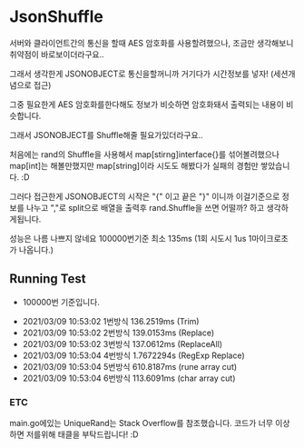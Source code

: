 # JsonShuffle
서버와 클라이언트간의 통신을 할때 AES 암호화를 사용할려했으나, 조금만 생각해보니 취약점이 바로보이더라구요..

그래서 생각한게 JSONOBJECT로 통신을할꺼니까 거기다가 시간정보를 넣자! (세션개념으로 접근)

그중 필요한게 AES 암호화를한다해도 정보가 비슷하면 암호화돼서 출력되는 내용이 비슷합니다.

그래서 JSONOBJECT를 Shuffle해줄 필요가있더라구요..

처음에는 rand의 Shuffle을 사용해서 map[stirng]interface{}를 섞어볼려했으나  map[int]는 해볼만했지만 map[string]이라 시도도 해봤다가 실패의 경험만 쌓았습니다. :D

그러다 접근한게 JSONOBJECT의 시작은 "{" 이고 끝은 "}" 이니까 이걸기준으로 정보를 나누고 ","로 split으로 배열을 출력후 rand.Shuffle을 쓰면 어떨까? 하고 생각하게됩니다.

성능은 나름 나쁘지 않네요 100000번기준 최소 135ms (1회 시도시 1us 1마이크로초가 나옵니다.)

## Running Test
- 100000번 기준입니다.
* 2021/03/09 10:53:02 1번방식  136.2519ms (Trim)
* 2021/03/09 10:53:02 2번방식  139.0153ms (Replace)
* 2021/03/09 10:53:02 3번방식  137.0612ms (ReplaceAll)
* 2021/03/09 10:53:04 4번방식  1.7672294s (RegExp Replace)
* 2021/03/09 10:53:04 5번방식  610.8187ms (rune array cut)
* 2021/03/09 10:53:04 6번방식  113.6091ms (char array cut)


### ETC
main.go에있는 UniqueRand는 Stack Overflow를 참조했습니다. 
코드가 너무 이상하면 저를위해 태클을 부탁드립니다! :D
